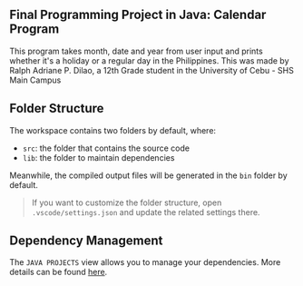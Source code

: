 ## Final Programming Project in Java: Calendar Program

This program takes month, date and year from user input and prints whether it's
a holiday or a regular day in the Philippines. This was made by Ralph Adriane P. Dilao,
a 12th Grade student in the University of Cebu - SHS Main Campus

## Folder Structure

The workspace contains two folders by default, where:

- `src`: the folder that contains the source code
- `lib`: the folder to maintain dependencies

Meanwhile, the compiled output files will be generated in the `bin` folder by default.

> If you want to customize the folder structure, open `.vscode/settings.json` and update the related settings there.

## Dependency Management

The `JAVA PROJECTS` view allows you to manage your dependencies. More details can be found [here](https://github.com/microsoft/vscode-java-dependency#manage-dependencies).

